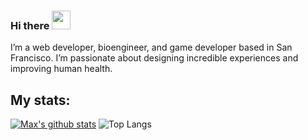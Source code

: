 ### Hi there <img src="https://raw.githubusercontent.com/MartinHeinz/MartinHeinz/master/wave.gif" width="30px">
I’m a web developer, bioengineer, and game developer based in San Francisco. I’m passionate about designing incredible experiences and improving human health.

## My stats:
[![Max's github stats](https://github-stats-nine-wine.vercel.app/api?username=maxall41&theme=radical&show_icons=true)](https://github.com/anuraghazra/github-readme-stats)
![Top Langs](https://github-stats-nine-wine.vercel.app/api/top-langs/?username=maxall41&hide=csharp&theme=radical)

